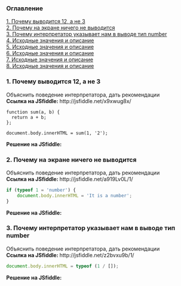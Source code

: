 <h3>Оглавление</h3>
<a href="#n1">1. Почему выводится 12, а не 3</a><br>
<a href="#n2">2. Почему на экране ничего не выводится</a><br>
<a href="#n3">3. Почему интерпретатор указывает нам в выводе тип number</a><br>
<a href="#n4">4. Исходные значения и описание</a><br>
<a href="#n5">5. Исходные значения и описание</a><br>
<a href="#n6">6. Исходные значения и описание</a><br>
<a href="#n7">7. Исходные значения и описание</a><br>
<a href="#n8">8. Исходные значения и описание</a><br>

<h3 id="n1">1. Почему выводится 12, а не 3</h3>
<p>Объяснить поведение интерпретатора, дать рекомендации<br>
<b>Ссылка на JSfiddle: </b> http://jsfiddle.net/x9xwug8x/ <br>

```
function sum(a, b) {
  return a + b;
};

document.body.innerHTML = sum(1, '2');
```

<b>Решение на JSfiddle: </b>

<h3 id="n2">2. Почему на экране ничего не выводится</h3>
<p>Объяснить поведение интерпретатора, дать рекомендации<br>
<b>Ссылка на JSfiddle: </b> http://jsfiddle.net/a919Lv0L/1/ <br>

```javascript
if (typeof 1 = 'number') {
    document.body.innerHTML = 'It is a number';
}
```

<b>Решение на JSfiddle: </b>

<h3 id="n3">3. Почему интерпретатор указывает нам в выводе тип number</h3>
<p>Объяснить поведение интерпретатора, дать рекомендации<br>
<b>Ссылка на JSfiddle: </b> http://jsfiddle.net/z2bvxu9b/1/ <br>

```javascript
document.body.innerHTML = typeof (1 / []);
```

<b>Решение на JSfiddle: </b>